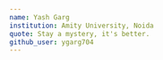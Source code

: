 ```yaml
---
name: Yash Garg
institution: Amity University, Noida 
quote: Stay a mystery, it's better.
github_user: ygarg704
---
```

